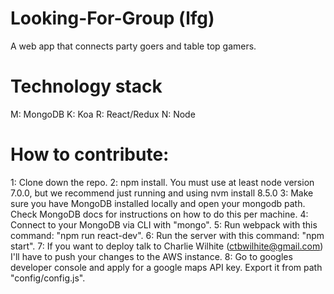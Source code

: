 # Looking-For-Group (lfg)
A web app that connects party goers and table top gamers.

# Technology stack
M: MongoDB
K: Koa
R: React/Redux
N: Node

# How to contribute:
1: Clone down the repo.
2: npm install. You must use at least node version 7.0.0, but we recommend just running and using nvm install 8.5.0
3: Make sure you have MongoDB installed locally and open your mongodb path. Check MongoDB docs for instructions on how to do this per machine.
4: Connect to your MongoDB via CLI with "mongo".
5: Run webpack with this command: "npm run react-dev".
6: Run the server with this command: "npm start".
7: If you want to deploy talk to Charlie Wilhite (ctbwilhite@gmail.com) I'll have to push your changes to the AWS instance.
8: Go to googles developer console and apply for a google maps API key. Export it from path "config/config.js".
